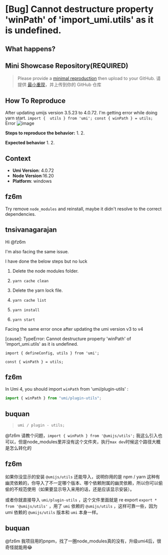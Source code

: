 # [Bug] Cannot destructure property 'winPath' of 'import_umi.utils' as it is undefined.

<!--
感谢您向我们反馈问题，为了高效的解决问题，我们期望你能提供以下信息：
-->

## What happens?

<!-- A clear and concise description of what the bug is. -->
<!-- 清晰的描述下遇到的问题。-->

## Mini Showcase Repository(REQUIRED)

> Please provide a [minimal reproduction](https://stackoverflow.com/help/minimal-reproducible-example) then upload to your GitHub. 请提供 [最小重现](https://stackoverflow.com/help/minimal-reproducible-example)，并上传到你的 GitHub 仓库

<!-- 为节约大家的时间，无复现步骤的 ISSUE 会被关闭，提供之后再 REOPEN -->
<!-- YOUR_REPOSITORY_URL on github or stackbliz -->

## How To Reproduce

After updating umijs version 3.5.23 to 4.0.72. I'm getting error while doing yarn start.
`import {  utils } from 'umi';
const { winPath } = utils;
`
Error
![image](https://github.com/umijs/umi/assets/60467237/3e77b5dc-499f-432c-a3e1-4c34acae08f1)

**Steps to reproduce the behavior:** 1. 2.

**Expected behavior** 1. 2.

<!-- 请提供复现链接/步骤，错误日志以及相关配置 -->

## Context

- **Umi Version**: 4.0.72
- **Node Version**:16.20
- **Platform**: windows

## fz6m

Try remove `node_modules` and reinstall, maybe it didn't resolve to the correct dependencies.

## tnsivanagarajan

Hi @fz6m

I'm also facing the same issue.

I have done the below steps but no luck

1. Delete the node modules folder.

2. `yarn cache clean`

3. Delete the yarn lock file.

4. `yarn cache list`

5. `yarn install`

6. `yarn start`

Facing the same error once after updating the umi version v3 to v4

[cause]: TypeError: Cannot destructure property 'winPath' of 'import_umi.utils' as it is undefined.

`import { defineConfig, utils } from 'umi';`

`const { winPath } = utils;`

## fz6m

In Umi 4, you should import `winPath` from 'umi/plugin-utils' :

```ts
import { winPath } from "umi/plugin-utils";
```

## buquan

> ```ts
> umi / plugin - utils;
> ```

@fz6m 请教个问题，`import { winPath } from '@umijs/utils';` 我这么引入也可以，但是node_modules里并没有这个文件夹，执行`max dev`时候这个路径大概是怎么转化的

## fz6m

如果你没显示的安装 `@umijs/utils` 还能导入，说明你用的是 npm / yarn 这种有幽灵依赖的，你导入了不一定哪个版本、哪个依赖附属的幽灵依赖，所以你可以偷偷的不规范使用（如果要显示导入来用的话，还是应该显示安装）。

或者你就直接导入 `umi/plugin-utils` ，这个文件里面就是 re export `export * from '@umijs/utils'` ，用了 `umi` 依赖的 `@umijs/utils` ，这样可靠一些，因为 umi 依赖的 `@umijs/utils` 版本和 `umi` 本身一样。

## buquan

@fz6m 我项目用的pnpm，找了一圈node_modules真的没有，升级umi4后，很奇怪就能用😂
